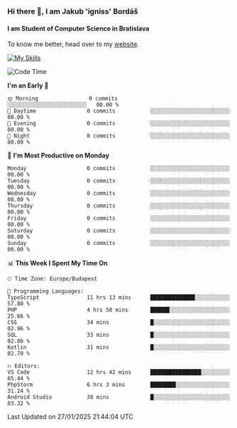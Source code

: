 ### Hi there 👋, I am Jakub 'igniss' Bordáš

#### I am Student of Computer Science in Bratislava
To know me better, head over to my [website](https://bordas.sk).

[![My Skills](https://skillicons.dev/icons?i=js,typescript,html,css,figma,svelte,vue,next,postgresql,nest,express,nodejs)](https://bordas.sk)


<!--START_SECTION:waka-->
![Code Time](http://img.shields.io/badge/Code%20Time-1%2C660%20hrs%2055%20mins-blue)

**I'm an Early 🐤** 

```text
🌞 Morning                0 commits           ░░░░░░░░░░░░░░░░░░░░░░░░░   00.00 % 
🌆 Daytime                0 commits           ░░░░░░░░░░░░░░░░░░░░░░░░░   00.00 % 
🌃 Evening                0 commits           ░░░░░░░░░░░░░░░░░░░░░░░░░   00.00 % 
🌙 Night                  0 commits           ░░░░░░░░░░░░░░░░░░░░░░░░░   00.00 % 
```
📅 **I'm Most Productive on Monday** 

```text
Monday                   0 commits           ░░░░░░░░░░░░░░░░░░░░░░░░░   00.00 % 
Tuesday                  0 commits           ░░░░░░░░░░░░░░░░░░░░░░░░░   00.00 % 
Wednesday                0 commits           ░░░░░░░░░░░░░░░░░░░░░░░░░   00.00 % 
Thursday                 0 commits           ░░░░░░░░░░░░░░░░░░░░░░░░░   00.00 % 
Friday                   0 commits           ░░░░░░░░░░░░░░░░░░░░░░░░░   00.00 % 
Saturday                 0 commits           ░░░░░░░░░░░░░░░░░░░░░░░░░   00.00 % 
Sunday                   0 commits           ░░░░░░░░░░░░░░░░░░░░░░░░░   00.00 % 
```


📊 **This Week I Spent My Time On** 

```text
🕑︎ Time Zone: Europe/Budapest

💬 Programming Languages: 
TypeScript               11 hrs 13 mins      ██████████████░░░░░░░░░░░   57.80 % 
PHP                      4 hrs 58 mins       ██████░░░░░░░░░░░░░░░░░░░   25.66 % 
CSS                      34 mins             █░░░░░░░░░░░░░░░░░░░░░░░░   02.96 % 
SQL                      33 mins             █░░░░░░░░░░░░░░░░░░░░░░░░   02.86 % 
Kotlin                   31 mins             █░░░░░░░░░░░░░░░░░░░░░░░░   02.70 % 

🔥 Editors: 
VS Code                  12 hrs 42 mins      ████████████████░░░░░░░░░   65.44 % 
PhpStorm                 6 hrs 3 mins        ████████░░░░░░░░░░░░░░░░░   31.24 % 
Android Studio           38 mins             █░░░░░░░░░░░░░░░░░░░░░░░░   03.32 % 
```


 Last Updated on 27/01/2025 21:44:04 UTC
<!--END_SECTION:waka-->
